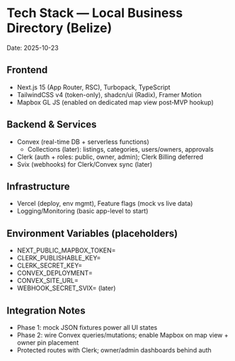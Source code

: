  # Tech Stack — Local Business Directory (Belize)
 
 Date: 2025-10-23
 
 ## Frontend
 - Next.js 15 (App Router, RSC), Turbopack, TypeScript
 - TailwindCSS v4 (token-only), shadcn/ui (Radix), Framer Motion
 - Mapbox GL JS (enabled on dedicated map view post‑MVP hookup)
 
 ## Backend & Services
 - Convex (real-time DB + serverless functions)
   - Collections (later): listings, categories, users/owners, approvals
 - Clerk (auth + roles: public, owner, admin); Clerk Billing deferred
 - Svix (webhooks) for Clerk/Convex sync (later)
 
 ## Infrastructure
 - Vercel (deploy, env mgmt), Feature flags (mock vs live data)
 - Logging/Monitoring (basic app-level to start)
 
 ## Environment Variables (placeholders)
 - NEXT_PUBLIC_MAPBOX_TOKEN=
 - CLERK_PUBLISHABLE_KEY=
 - CLERK_SECRET_KEY=
 - CONVEX_DEPLOYMENT=
 - CONVEX_SITE_URL=
 - WEBHOOK_SECRET_SVIX= (later)
 
 ## Integration Notes
 - Phase 1: mock JSON fixtures power all UI states
 - Phase 2: wire Convex queries/mutations; enable Mapbox on map view + owner pin placement
 - Protected routes with Clerk; owner/admin dashboards behind auth
 
